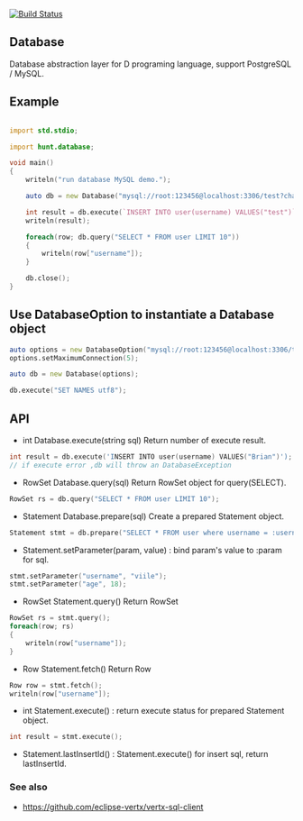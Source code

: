 [![Build Status](https://travis-ci.org/huntlabs/hunt-database.svg?branch=master)](https://travis-ci.org/huntlabs/hunt-database)

## Database
Database abstraction layer for D programing language, support PostgreSQL / MySQL.

## Example
```D

import std.stdio;

import hunt.database;

void main()
{
    writeln("run database MySQL demo.");

    auto db = new Database("mysql://root:123456@localhost:3306/test?charset=utf8mb4");

    int result = db.execute(`INSERT INTO user(username) VALUES("test")`);
    writeln(result);

    foreach(row; db.query("SELECT * FROM user LIMIT 10"))
    {
        writeln(row["username"]);
    }

    db.close();
}

```

## Use DatabaseOption to instantiate a Database object
```D
auto options = new DatabaseOption("mysql://root:123456@localhost:3306/test");
options.setMaximumConnection(5);

auto db = new Database(options);

db.execute("SET NAMES utf8");
```

## API

-  int Database.execute(string sql)  Return number of execute result.
```D
int result = db.execute('INSERT INTO user(username) VALUES("Brian")');
// if execute error ,db will throw an DatabaseException
```
-  RowSet Database.query(sql) Return RowSet object for query(SELECT).
```D
RowSet rs = db.query("SELECT * FROM user LIMIT 10");
```
-  Statement Database.prepare(sql) Create a prepared Statement object.
```D
Statement stmt = db.prepare("SELECT * FROM user where username = :username and age = :age LIMIT 10");
```
- Statement.setParameter(param, value) : bind param's value to :param for sql.
```D
stmt.setParameter("username", "viile");
stmt.setParameter("age", 18);
```
- RowSet Statement.query()  Return RowSet 
```D
RowSet rs = stmt.query();
foreach(row; rs)
{
    writeln(row["username"]);
}
```
- Row Statement.fetch()  Return Row 
```D
Row row = stmt.fetch();
writeln(row["username"]);
```
- int Statement.execute() : return execute status for prepared Statement object. 
```D
int result = stmt.execute();
```
- Statement.lastInsertId() : Statement.execute() for insert sql, return lastInsertId.


### See also
- https://github.com/eclipse-vertx/vertx-sql-client